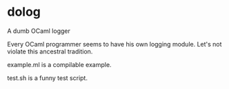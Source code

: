 dolog
=====

A dumb OCaml logger

Every OCaml programmer seems to have his own logging module.
Let's not violate this ancestral tradition.

example.ml is a compilable example.

test.sh is a funny test script.
